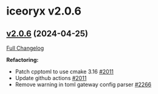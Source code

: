 # iceoryx v2.0.6

## [v2.0.6](https://github.com/eclipse-iceoryx/iceoryx/tree/v2.0.6) (2024-04-25)

[Full Changelog](https://github.com/eclipse-iceoryx/iceoryx/compare/v2.0.5...v2.0.6)

**Refactoring:**

- Patch cpptoml to use cmake 3.16 [#2011](https://github.com/eclipse-iceoryx/iceoryx/issues/2011)
- Update github actions [#2011](https://github.com/eclipse-iceoryx/iceoryx/issues/2011)
- Remove warning in toml gateway config parser [#2266](https://github.com/eclipse-iceoryx/iceoryx/issues/2266)
